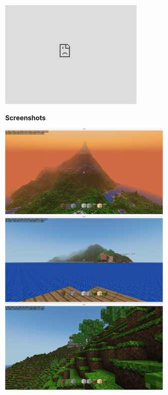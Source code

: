 <iframe width="420" height="315" src="https://www.youtube.com/embed/KX4UyhOuuh0?rel=0" frameborder="0" allowfullscreen></iframe>

## Screenshots

[![Mountain](/images/screenshots/mountain_small.png "Mountain")](images/screenshots/mountain.png)
[![Waterside fort](/images/screenshots/waterfort_small.png "Waterside fort")](images/screenshots/waterfort.png)
[![Forest temple](/images/screenshots/foresttemple_small.png "Forest temple")](images/screenshots/foresttemple.png)
